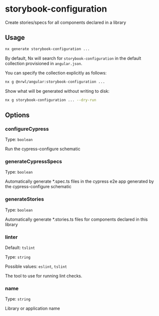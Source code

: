 # storybook-configuration

Create stories/specs for all components declared in a library

## Usage

```bash
nx generate storybook-configuration ...
```

By default, Nx will search for `storybook-configuration` in the default collection provisioned in `angular.json`.

You can specify the collection explicitly as follows:

```bash
nx g @nrwl/angular:storybook-configuration ...
```

Show what will be generated without writing to disk:

```bash
nx g storybook-configuration ... --dry-run
```

## Options

### configureCypress

Type: `boolean`

Run the cypress-configure schematic

### generateCypressSpecs

Type: `boolean`

Automatically generate \*.spec.ts files in the cypress e2e app generated by the cypress-configure schematic

### generateStories

Type: `boolean`

Automatically generate \*.stories.ts files for components declared in this library

### linter

Default: `tslint`

Type: `string`

Possible values: `eslint`, `tslint`

The tool to use for running lint checks.

### name

Type: `string`

Library or application name
